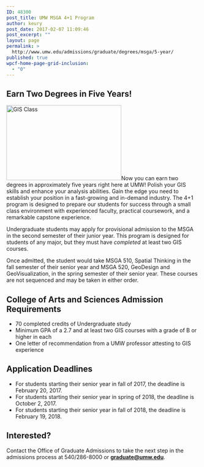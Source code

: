 ```yaml
---
ID: 48300
post_title: UMW MSGA 4+1 Program
author: keury
post_date: 2017-02-07 11:09:46
post_excerpt: ""
layout: page
permalink: >
  http://www.umw.edu/admissions/graduate/degrees/msga/5-year/
published: true
wpcf-home-page-grid-inclusion:
  - "0"
---
```

<h2><strong>Earn Two Degrees in Five Years!</strong></h2>
<img class="alignleft wp-image-48303 size-medium" src="http://www.umw.edu/admissions/wp-content/uploads/sites/6/2017/02/NS-GIS-6-300x196.jpg" alt="GIS Class" width="300" height="196" />Now you can earn two degrees in approximately five years right here at UMW! Polish your GIS skills and enhance your analysis abilities. Gain the edge you need to establish your position in a fast-growing and in-demand industry. The 4+1 program is designed to prepare our students for success through a small class environment with experienced faculty, practical coursework, and a remarkable capstone experience.

Undergraduate students may apply for provisional admission to the MSGA in the second semester of their junior year. This program is designed for students of any major, but they must have <em>completed</em> at least two GIS courses.

Once admitted, the student would take MSGA 510, Spatial Thinking in the fall semester of their senior year and MSGA 520, GeoDesign and GeoVisualization, in the spring semester of their senior year. These courses are not sequenced and may be taken in either order.
<h2>College of Arts and Sciences Admission Requirements</h2>
<ul>
 	<li>70 completed credits of Undergraduate study</li>
 	<li>Minimum GPA of a 2.7 and at least two GIS courses with a grade of B or higher in each</li>
 	<li>One letter of recommendation from a UMW professor attesting to GIS experience</li>
</ul>
<h2><strong>Application Deadlines</strong></h2>
<ul>
 	<li>For students starting their senior year in fall of 2017, the deadline is February 20, 2017.</li>
 	<li>For students starting their senior year in spring of 2018, the deadline is October 2, 2017.</li>
 	<li>For students starting their senior year in fall of 2018, the deadline is February 19, 2018.</li>
</ul>
<h2><strong>Interested?</strong></h2>
Contact the Office of Graduate Admissions to take the next step in the admissions process at 540/286-8000 or <a href="mailto:graduate@umw.edu"><strong>graduate@umw.edu</strong></a>.